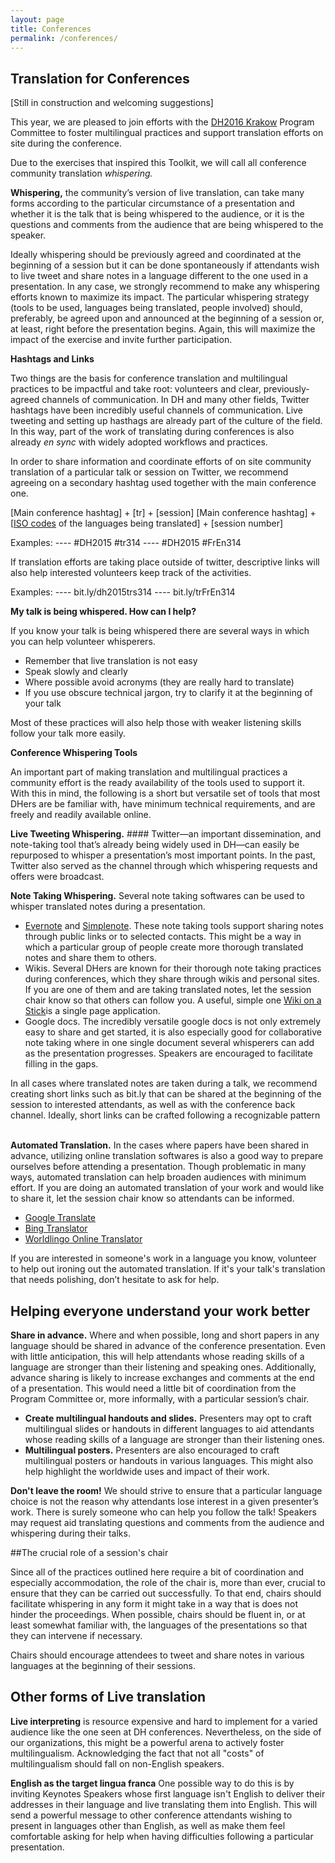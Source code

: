 ```yaml
---
layout: page
title: Conferences
permalink: /conferences/ 
---
```


## Translation for Conferences

[Still in construction and welcoming suggestions]


This year, we are pleased to join efforts with the [DH2016 Krakow](http://dh2016.adho.org/) Program Committee to foster multilingual practices and support translation efforts on site during the conference.


Due to the exercises that inspired this Toolkit, we will call all conference community translation *whispering.*

**Whispering,** the community’s version of live translation, can take many forms according to the particular circumstance of a presentation and whether it is the talk that is being whispered to the audience, or it is the questions and comments from the audience that are being whispered to the speaker. 

Ideally whispering should be previously agreed and coordinated at the beginning of a session but it can be done spontaneously if attendants wish to live tweet and share notes in a language different to the one used in a presentation. 
In any case, we strongly recommend to make any whispering efforts known to maximize its impact. The particular whispering strategy (tools to be used, languages being translated, people involved) should, preferably, be agreed upon and announced at the beginning of a session or, at least, right before the presentation begins. Again, this will maximize the impact of the exercise and invite further participation.


**Hashtags and Links**


Two things are the basis for conference translation and multilingual practices to be impactful and take root: volunteers and clear, previously-agreed channels of communication. In DH and many other fields, Twitter hashtags have been incredibly useful channels of communication. Live tweeting and setting up hasthags are already part of the culture of the field. In this way, part of the work of translating during conferences is also already *en sync* with widely adopted workflows and practices.

In order to share information and coordinate efforts of on site community translation of a particular talk or session on Twitter, we recommend agreeing on a secondary hashtag used together with the main conference one.

[Main conference hashtag] + [tr] + [session]
[Main conference hashtag] + [[ISO codes](http://www.loc.gov/standards/iso639-2/php/English_list.php) of the languages being translated] + [session number]

Examples:
---- #DH2015 #tr314
---- #DH2015 #FrEn314

If translation efforts are taking place outside of twitter, descriptive links will also help interested volunteers keep track of the activities.

Examples:
---- bit.ly/dh2015trs314
---- bit.ly/trFrEn314


**My talk is being whispered. How can I help?**

If you know your talk is being whispered there are several ways in which you can help volunteer whisperers.

- Remember that live translation is not easy
- Speak slowly and clearly
- Where possible avoid acronyms (they are really hard to translate)
- If you use obscure technical jargon, try to clarify it at the beginning of your talk

Most of these practices will also help those with weaker listening skills follow your talk more easily.


**Conference Whispering Tools**

An important part of making translation and multilingual practices a community effort is the ready availability of the tools used to support it. With this in mind, the following is a short but versatile set of tools that most DHers are be familiar with, have minimum technical requirements, and are freely and readily available online.

**Live Tweeting Whispering.** #### Twitter—an important dissemination, and note-taking tool that’s already being widely used in DH—can easily be repurposed to whisper a presentation’s most important points. In the past, Twitter also served as the channel through which whispering requests and offers were broadcast.


**Note Taking Whispering.** Several note taking softwares can be used to whisper translated notes during a presentation.

- [Evernote](https://evernote.com/) and [Simplenote](http://simplenote.com/). These note taking tools support sharing notes through public links or to selected contacts. This might be a way in which a particular group of people create more thorough translated notes and share them to others.
- Wikis. Several DHers are known for their thorough note taking practices during conferences, which they share through wikis and personal sites. If you are one of them and are taking translated notes, let the session chair know so that others can follow you. A useful, simple one [Wiki on a Stick](http://stickwiki.sourceforge.net/)is a single page application.
- Google docs. The incredibly versatile google docs is not only extremely easy to share and get started, it is also especially good for collaborative note taking where in one single document several whisperers can add as the presentation progresses. Speakers are encouraged to facilitate filling in the gaps. 

In all cases where translated notes are taken during a talk, we recommend creating short links such as bit.ly that can be shared at the beginning of the session to interested attendants, as well as with the conference back channel. 
Ideally, short links can be crafted following a recognizable pattern   


**Automated Translation.** In the cases where papers have been shared in advance, utilizing online translation softwares is also a good way to prepare ourselves before attending a presentation. Though problematic in many ways, automated translation can help broaden audiences with minimum effort. If you are doing an automated translation of your work and would like to share it, let the session chair know so attendants can be informed.

- [Google Translate](https://translate.google.com/)
- [Bing Translator](https://www.bing.com/translator/)
- [Worldlingo Online Translator](http://www.worldlingo.com/en_us/products_services/worldlingo_translator.html)

If you are interested in someone's work in a language you know, volunteer to help out ironing out the automated translation. If it's your talk's translation that needs polishing, don’t hesitate to ask for help.


## Helping everyone understand your work better


**Share in advance.** Where and when possible, long and short papers in any language should be shared in advance of the conference presentation. Even with little anticipation, this will help attendants whose reading skills of a language are stronger than their listening and speaking ones. Additionally, advance sharing is likely to increase exchanges and comments at the end of a presentation. This would need a little bit of coordination from the Program Committee or, more informally, with a particular session’s chair.


- **Create multilingual handouts and slides.** Presenters may opt to craft multilingual slides or handouts in different languages to aid attendants whose reading skills of a language are stronger than their listening ones.
- **Multilingual posters.** Presenters are also encouraged to craft multilingual posters or handouts in various languages. This might also help highlight the worldwide uses and impact of their work.


**Don't leave the room!** We should strive to ensure that a particular language choice is not the reason why attendants lose interest in a given presenter’s work. There is surely someone who can help you follow the talk!
Speakers may request aid translating questions and comments from the audience and whispering during their talks.


##The crucial role of a session's chair

Since all of the practices outlined here require a bit of coordination and especially accommodation, the role of the chair is, more than ever, crucial to ensure that they can be carried out successfully. To that end, chairs should facilitate whispering in any form it might take in a way that is does not hinder the proceedings. When possible, chairs should be fluent in, or at least somewhat familiar with, the languages of the presentations so that they can intervene if necessary.

Chairs should encourage attendees to tweet and share notes in various languages at the beginning of their sessions.


## Other forms of Live translation


**Live interpreting** is resource expensive and hard to implement for a varied audience like the one seen at DH conferences. Nevertheless, on the side of our organizations, this might be a powerful arena to actively foster multilingualism. Acknowledging the fact that not all "costs" of multilingualism should fall on non-English speakers. 


**English as the target lingua franca** One possible way to do this is by inviting Keynotes Speakers whose first language isn't English to deliver their addresses in their language and live translating them into English. This will send a powerful message to other conference attendants wishing to present in languages other than English, as well as make them feel comfortable asking for help when having difficulties following a particular presentation. 